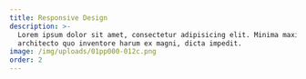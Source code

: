 ```yaml
---
title: Responsive Design
description: >-
  Lorem ipsum dolor sit amet, consectetur adipisicing elit. Minima maxime quam
  architecto quo inventore harum ex magni, dicta impedit.
image: /img/uploads/01pp000-012c.png
order: 2
---
```



